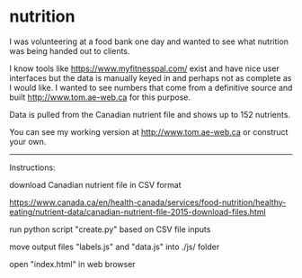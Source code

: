 # nutrition

I was volunteering at a food bank one day and wanted to see what nutrition was being handed out to clients.

I know tools like https://www.myfitnesspal.com/ exist and have nice user interfaces but the data is manually keyed in and perhaps not as complete as I would like. I wanted to see numbers that come from a definitive source and built http://www.tom.ae-web.ca for this purpose.

Data is pulled from the Canadian nutrient file and shows up to 152 nutrients.

You can see my working version at http://www.tom.ae-web.ca or construct your own.

***

Instructions:

download Canadian nutrient file in CSV format

https://www.canada.ca/en/health-canada/services/food-nutrition/healthy-eating/nutrient-data/canadian-nutrient-file-2015-download-files.html

run python script "create.py" based on CSV file inputs

move output files "labels.js" and "data.js" into ./js/ folder

open "index.html" in web browser



